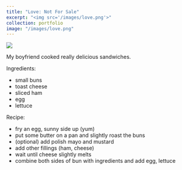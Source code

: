 ```yaml
---
title: "Love: Not For Sale"
excerpt: "<img src='/images/love.png'>"
collection: portfolio
image: "/images/love.png"
---
```

<img src='love.png'>

My boyfriend cooked really delicious sandwiches.

Ingredients:
* small buns
* toast cheese
* sliced ham
* egg
* lettuce

Recipe:
* fry an egg, sunny side up (yum)
* put some butter on a pan and slightly roast the buns
* (optional) add polish mayo and mustard
* add other fillings (ham, cheese)
* wait until cheese slightly melts
* combine both sides of bun with ingredients and add egg, lettuce